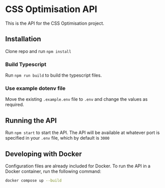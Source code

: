 # CSS Optimisation API

This is the API for the CSS Optimisation project.

## Installation

Clone repo and run `npm install`

### Build Typescript

Run `npm run build` to build the typescript files.

### Use example dotenv file

Move the existing `.example.env` file to `.env` and change the values as required.

## Running the API

Run `npm start` to start the API. The API will be available at whatever port is specified in your `.env` file, which by default is `3000`

## Developing with Docker

Configuration files are already included for Docker. To run the API in a Docker container, run the following command:

```sh
docker compose up --build
```
